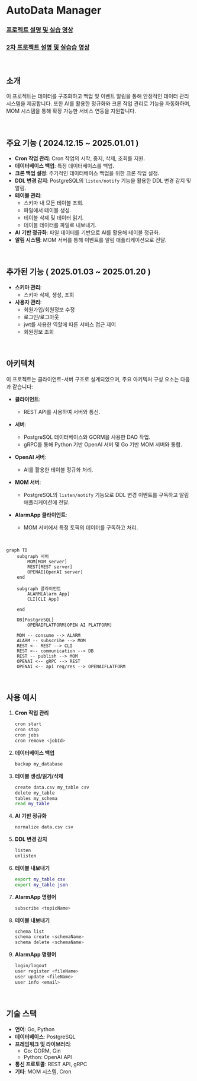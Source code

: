 # AutoData Manager

### [프로젝트 설명 및 실습 영상](https://youtu.be/2WY0ZnQstG8)

### [2차 프로젝트 설명 및 실습습 영상](https://www.youtube.com/watch?v=PDchZqndLcQ)

<br>

## 소개

이 프로젝트는 데이터를 구조화하고 백업 및 이벤트 알림을 통해 안정적인 데이터 관리 시스템을 제공합니다. 또한 AI를 활용한 정규화와 크론 작업 관리로 기능을 자동화하며, MOM 시스템을 통해 확장 가능한 서비스 연동을 지원합니다.

<br>

## 주요 기능 ( 2024.12.15 ~ 2025.01.01 )

- **Cron 작업 관리**: Cron 작업의 시작, 중지, 삭제, 조회를 지원.
- **데이터베이스 백업**: 특정 데이터베이스를 백업.
- **크론 백업 설정**: 주기적인 데이터베이스 백업을 위한 크론 작업 설정.
- **DDL 변경 감지**: PostgreSQL의 `listen/notify` 기능을 활용한 DDL 변경 감지 및 알림.
- **테이블 관리**:
  - 스키마 내 모든 테이블 조회.
  - 파일에서 테이블 생성.
  - 테이블 삭제 및 데이터 읽기.
  - 테이블 데이터를 파일로 내보내기.
- **AI 기반 정규화**: 파일 데이터를 기반으로 AI를 활용해 테이블 정규화.
- **알림 시스템**: MOM 서버를 통해 이벤트를 알림 애플리케이션으로 전달.

<br>

## 추가된 기능 ( 2025.01.03 ~ 2025.01.20 )

- **스키마 관리**:
  - 스키마 삭제, 생성, 조회
- **사용자 관리**:
  - 회원가입/회원정보 수정
  - 로그인/로그아웃
  - jwt를 사용한 역할에 따른 서비스 접근 제어
  - 회원정보 조회

<br>

## 아키텍처

이 프로젝트는 클라이언트-서버 구조로 설계되었으며, 주요 아키텍처 구성 요소는 다음과 같습니다:

- **클라이언트**:

  - REST API를 사용하여 서버와 통신.

- **서버**:

  - PostgreSQL 데이터베이스와 GORM을 사용한 DAO 작업.
  - gRPC를 통해 Python 기반 OpenAI 서버 및 Go 기반 MOM 서버와 통합.

- **OpenAI 서버**:

  - AI를 활용한 테이블 정규화 처리.

- **MOM 서버**:

  - PostgreSQL의 `listen/notify` 기능으로 DDL 변경 이벤트를 구독하고 알림 애플리케이션에 전달.

- **AlarmApp 클라이언트**:

  - MOM 서버에서 특정 토픽의 데이터를 구독하고 처리.

<br>

```mermaid
graph TD
    subgraph 서버
        MOM[MOM server]
        REST[REST server]
        OPENAI[OpenAI server]
    end

    subgraph 클라이언트
        ALARM[Alarm App]
        CLI[CLI App]

    end

    DB[PostgreSQL]
		OPENAIFLATFORM[OPEN AI PLATFORM]

    MOM -- consume --> ALARM
    ALARM -- subscribe --> MOM
    REST <-- REST --> CLI
    REST <-- communication --> DB
    REST -- publish --> MOM
    OPENAI <-- gRPC --> REST
    OPENAI <-- api req/res --> OPENAIFLATFORM
```

<br>

## 사용 예시

1. **Cron 작업 관리**

   ```bash
   cron start
   cron stop
   cron jobs
   cron remove <jobId>
   ```

2. **데이터베이스 백업**

   ```bash
   backup my_database
   ```

3. **테이블 생성/읽기/삭제**

   ```bash
   create data.csv my_table csv
   delete my_table
   tables my_schema
   read my_table
   ```

4. **AI 기반 정규화**

   ```bash
   normalize data.csv csv
   ```

5. **DDL 변경 감지**

   ```bash
   listen
   unlisten
   ```

6. **테이블 내보내기**

   ```bash
   export my_table csv
   export my_table json
   ```

7. **AlarmApp 명령어**

   ```bash
   subscribe <topicName>
   ```

8. **테이블 내보내기**

   ```bash
   schema list
   schema create <schemaName>
   schema delete <schemaName>
   ```

9. **AlarmApp 명령어**

   ```bash
   login/logout
   user register <fileName>
   user update <fileName>
   user info <email>
   ```

<br>

## 기술 스택

- **언어**: Go, Python
- **데이터베이스**: PostgreSQL
- **프레임워크 및 라이브러리**:
  - Go: GORM, Gin
  - Python: OpenAI API
- **통신 프로토콜**: REST API, gRPC
- **기타**: MOM 시스템, Cron
